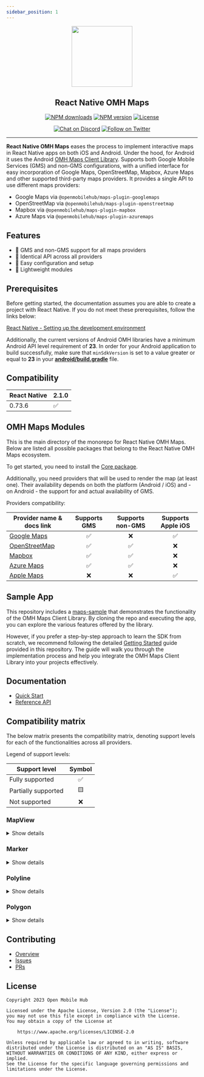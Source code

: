 ```yaml
---
sidebar_position: 1
---
```


<p align="center">
  <a href="https://www.openmobilehub.com/">
    <img width="160px" src="https://www.openmobilehub.com/images/logo/omh_logo.png"/><br/>
  </a>
  <h2 align="center">React Native OMH Maps</h2>
</p>

<p align="center">
  <a href="https://www.npmjs.com/package/@openmobilehub/maps-core"><img src="https://img.shields.io/npm/dm/@openmobilehub/maps-core.svg?style=flat" alt="NPM downloads"/></a>
  <a href="https://www.npmjs.com/package/@openmobilehub/maps-core"><img src="https://img.shields.io/npm/v/@openmobilehub/maps-core.svg?style=flat" alt="NPM version"/></a>
  <a href="/LICENSE"><img src="https://img.shields.io/npm/l/@openmobilehub/maps-core.svg?style=flat" alt="License"/></a>
</p>

<p align="center">
  <a href="https://discord.com/invite/yTAFKbeVMw"><img src="https://img.shields.io/discord/1115727214827278446.svg?style=flat&colorA=7289da&label=Chat%20on%20Discord" alt="Chat on Discord"/></a>
  <a href="https://twitter.com/openmobilehub"><img src="https://img.shields.io/twitter/follow/rnfirebase.svg?style=flat&colorA=1da1f2&colorB=&label=Follow%20on%20Twitter" alt="Follow on Twitter"/></a>
</p>

---

**React Native OMH Maps** eases the process to implement interactive maps in React Native apps on both iOS and Android. Under the hood, for Android it uses the Android [OMH Maps Client Library](https://github.com/openmobilehub/android-omh-maps). Supports both Google Mobile Services (GMS) and non-GMS configurations, with a unified interface for easy incorporation of Google Maps, OpenStreetMap, Mapbox, Azure Maps and other supported third-party maps providers. It provides a single API to use different maps providers:

- Google Maps via `@openmobilehub/maps-plugin-googlemaps`
- OpenStreetMap via `@openmobilehub/maps-plugin-openstreetmap`
- Mapbox via `@openmobilehub/maps-plugin-mapbox`
- Azure Maps via `@openmobilehub/maps-plugin-azuremaps`

## Features

- 📱 GMS and non-GMS support for all maps providers
- 🔗 Identical API across all providers
- 🌱 Easy configuration and setup
- 💨 Lightweight modules

## Prerequisites

Before getting started, the documentation assumes you are able to create a project with React Native. If you do not meet these prerequisites, follow the links below:

[React Native - Setting up the development environment](https://reactnative.dev/docs/environment-setup)

Additionally, the current versions of Android OMH libraries have a minimum Android API level requirement of **23**. In order for your Android application to build successfully, make sure that `minSdkVersion` is set to a value greater or equal to **23** in your [**android/build.gradle**](https://github.com/openmobilehub/react-native-omh-maps/blob/main/apps/sample-app/android/build.gradle#L4) file.

## Compatibility

| React Native | 2.1.0 |
| ------------ | ----- |
| 0.73.6       | ✅    |

## OMH Maps Modules

This is the main directory of the monorepo for React Native OMH Maps. Below are listed all possible packages that belong to the React Native OMH Maps ecosystem.

To get started, you need to install the [Core package](https://www.openmobilehub.com/react-native-omh-maps/docs/core).

Additionally, you need providers that will be used to render the map (at least one). Their availability depends on both the platform (Android / iOS) and - on Android - the support for and actual availability of GMS.

Providers compatibility:

| Provider name & docs link                                                               | Supports GMS | Supports non-GMS | Supports Apple iOS |
| --------------------------------------------------------------------------------------- | :----------: | :--------------: | :----------------: |
| [Google Maps](https://www.openmobilehub.com/react-native-omh-maps/docs/googlemaps)      |      ✅      |        ❌        |         ✅         |
| [OpenStreetMap](https://www.openmobilehub.com/react-native-omh-maps/docs/openstreetmap) |      ✅      |        ✅        |         ❌         |
| [Mapbox](https://www.openmobilehub.com/react-native-omh-maps/docs/mapbox)               |      ✅      |        ✅        |         ❌         |
| [Azure Maps](https://www.openmobilehub.com/react-native-omh-maps/docs/azuremaps)        |      ✅      |        ✅        |         ❌         |
| [Apple Maps](https://www.openmobilehub.com/react-native-omh-maps/docs/apple)            |      ❌      |        ❌        |         ✅         |

## Sample App

This repository includes a [maps-sample](https://github.com/openmobilehub/react-native-omh-maps/apps/sample-app) that demonstrates the functionality of the OMH Maps Client Library. By cloning the repo and executing the app, you can explore the various features offered by the library.

However, if you prefer a step-by-step approach to learn the SDK from scratch, we recommend following the detailed [Getting Started](https://legendary-broccoli-93ze846.pages.github.io/docs/getting-started) guide provided in this repository. The guide will walk you through the implementation process and help you integrate the OMH Maps Client Library into your projects effectively.

## Documentation

- [Quick Start](https://www.openmobilehub.com/react-native-omh-maps/docs/getting-started)
- [Reference API](https://www.openmobilehub.com/react-native-omh-maps/docs/api)

## Compatibility matrix

The below matrix presents the compatibility matrix, denoting support levels for each of the functionalities across all providers.

Legend of support levels:

| Support level       | Symbol |
| ------------------- | :----: |
| Fully supported     |   ✅   |
| Partially supported |   🟨   |
| Not supported       |   ❌   |

### MapView

<details>
  <summary>Show details</summary>

| Props               | Android GoogleMaps | Android OpenStreetMaps | Android Mapbox | Android AzureMaps | iOS GoogleMaps | iOS AppleMaps |
| ------------------- | :----------------: | :--------------------: | :------------: | :---------------: | :------------: | :-----------: |
| scaleFactor         |         ✅         |           ✅           |       ✅       |        ✅         |       ✅       |      ✅       |
| mapStyle            |         ✅         |           ❌           |       ✅       |        ❌         |       ✅       |      ❌       |
| rotateEnabled       |         ✅         |           ✅           |       ✅       |        ❌         |       ✅       |      ❌       |
| zoomEnabled         |         ✅         |           ✅           |       ✅       |        ✅         |       ✅       |      ✅       |
| myLocationEnabled   |         ✅         |           ✅           |       ✅       |        ✅         |       ✅       |      🟨       |
| onMapReady          |         ✅         |           ✅           |       ✅       |        ✅         |       ✅       |      ✅       |
| onMapLoaded         |         ✅         |           ✅           |       ✅       |        ✅         |       ✅       |      ❌       |
| onCameraIdle        |         ✅         |           ✅           |       ✅       |        ✅         |       ✅       |      ✅       |
| onMyLocationClicked |         ✅         |           ✅           |       ✅       |        ✅         |       ✅       |      ✅       |
| onCameraMoveStarted |         ✅         |           🟨           |       🟨       |        ✅         |       ✅       |      ✅       |

Comments for partially supported properties:
| Property | Comments |
| --------------------- | -------- |
| myLocationEnabled | On iOS Apple Maps provider, the property only controls the display of user's current location; on this provider, 'move to current location' button is not supported |
| onCameraMoveStarted | Described in the OMH Android SDK [Plugin OpenStreetMap documentation](https://www.openmobilehub.com/android-omh-maps/advanced-docs/plugin-openstreetmap/README/), [Plugin Mapbox documentation](https://www.openmobilehub.com/android-omh-maps/advanced-docs/plugin-mapbox/README/) for `setOnCameraMoveStartedListener` |

| Ref                 | Android GoogleMaps | Android OpenStreetMaps | Android Mapbox | Android AzureMaps | iOS GoogleMaps | iOS AppleMaps |
| ------------------- | :----------------: | :--------------------: | :------------: | :---------------: | :------------: | :-----------: |
| getCameraCoordinate |         ✅         |           ✅           |       ✅       |        ✅         |       ✅       |      ✅       |
| setCameraCoordinate |         ✅         |           ✅           |       ✅       |        ✅         |       ✅       |      ✅       |
| getProviderName     |         ✅         |           ✅           |       ✅       |        ✅         |       ✅       |      ✅       |
| takeSnapshot        |         ✅         |           ✅           |       ✅       |        ❌         |       ✅       |      ✅       |

</details>

### Marker

<details>
  <summary>Show details</summary>

| Props                 | Android GoogleMaps | Android OpenStreetMaps | Android Mapbox | Android AzureMaps | iOS GoogleMaps | iOS AppleMaps |
| --------------------- | :----------------: | :--------------------: | :------------: | :---------------: | :------------: | :-----------: |
| position              |         ✅         |           ✅           |       ✅       |        ✅         |       ✅       |      ✅       |
| title                 |         ✅         |           ✅           |       ✅       |        ✅         |       ✅       |      ✅       |
| clickable             |         ✅         |           ✅           |       ✅       |        ✅         |       ✅       |      🟨       |
| draggable             |         ✅         |           ✅           |       ✅       |        ❌         |       ✅       |      ✅       |
| anchor                |         ✅         |           ✅           |       🟨       |        🟨         |       ✅       |      ❌       |
| infoWindowAnchor      |         ✅         |           ✅           |       ✅       |        ✅         |       ✅       |      ❌       |
| alpha                 |         ✅         |           ✅           |       ✅       |        ✅         |       ✅       |      ❌       |
| snippet               |         ✅         |           ✅           |       ✅       |        ✅         |       ✅       |      ✅       |
| isVisible             |         ✅         |           ✅           |       ✅       |        ✅         |       ✅       |      ✅       |
| isFlat                |         ✅         |           ✅           |       ✅       |        ✅         |       ✅       |      ❌       |
| rotation              |         ✅         |           ✅           |       ✅       |        ✅         |       ✅       |      ❌       |
| backgroundColor       |         ✅         |           ❌           |       ✅       |        ✅         |       ✅       |      ✅       |
| markerZIndex          |         ✅         |           ❌           |       ❌       |        ❌         |       ✅       |      ✅       |
| icon                  |         ✅         |           ✅           |       ✅       |        ✅         |       ✅       |      ❌       |
| consumeMarkerClicks   |         ✅         |           ✅           |       ✅       |        ✅         |       ❌       |      ❌       |
| onPress               |         🟨         |           ✅           |       ✅       |        ✅         |       ✅       |      ✅       |
| onDragStart           |         ✅         |           ✅           |       ✅       |        ❌         |       ✅       |      ✅       |
| onDrag                |         ✅         |           ✅           |       ✅       |        ❌         |       ✅       |      ✅       |
| onDragEnd             |         ✅         |           ✅           |       ✅       |        ❌         |       ✅       |      ✅       |
| onInfoWindowPress     |         ✅         |           ✅           |       ✅       |        ✅         |       ❌       |      ✅       |
| onInfoWindowLongPress |         ✅         |           ✅           |       ✅       |        ✅         |       ❌       |      ❌       |
| onInfoWindowClose     |         🟨         |           ✅           |       ✅       |        ✅         |       ❌       |      ❌       |
| onInfoWindowOpen      |         🟨         |           ✅           |       ✅       |        ✅         |       ❌       |      ❌       |

Comments for partially supported properties:
| Property | Comments |
| --------------------- | -------- |
| anchor | On Mapbox and Azure Maps providers, values are discretized as described in - respectively - the OMH Android SDK [Plugin Mapbox documentation](https://www.openmobilehub.com/android-omh-maps/advanced-docs/plugin-mapbox/README/) and the OMH Android SDK [Plugin AzureMaps documentation](https://www.openmobilehub.com/android-omh-maps/advanced-docs/plugin-azuremaps/README/) for `anchor` |
| onPress | Described in the OMH Android SDK [Plugin GoogleMaps documentation](https://www.openmobilehub.com/android-omh-maps/advanced-docs/plugin-googlemaps/README/) for `setOnMarkerClickListener` |
| onInfoWindowClose, onInfoWindowOpen | Described in the OMH Android SDK [Plugin GoogleMaps documentation](https://www.openmobilehub.com/android-omh-maps/advanced-docs/plugin-googlemaps/README/) for `setOnInfoWindowOpenStatusChangeListener` |

| Ref            | Android GoogleMaps | Android OpenStreetMaps | Android Mapbox | Android AzureMaps | iOS GoogleMaps | iOS AppleMaps |
| -------------- | :----------------: | :--------------------: | :------------: | :---------------: | :------------: | :-----------: |
| showInfoWindow |         ✅         |           ✅           |       ✅       |        ✅         |       ✅       |      ✅       |
| hideInfoWindow |         ✅         |           ✅           |       ✅       |        ✅         |       ✅       |      ✅       |

For advanced usage of `OmhMarker`, see the [Advanced Usage](https://www.openmobilehub.com/react-native-omh-maps/docs/advanced-usage) section.

</details>

### Polyline

<details>
  <summary>Show details</summary>

| Props                 | Android GoogleMaps | Android OpenStreetMaps | Android Mapbox | Android AzureMaps | iOS GoogleMaps | iOS AppleMaps |
| --------------------- | :----------------: | :--------------------: | :------------: | :---------------: | :------------: | :-----------: |
| points                |         ✅         |           ✅           |       ✅       |        ✅         |       ✅       |      ✅       |
| clickable             |         ✅         |           ✅           |       ✅       |        ✅         |       ✅       |      ✅       |
| color                 |         ✅         |           ✅           |       ✅       |        ✅         |       ✅       |      ✅       |
| width                 |         ✅         |           ✅           |       ✅       |        ✅         |       ✅       |      ✅       |
| isVisible             |         ✅         |           ✅           |       ✅       |        ✅         |       ✅       |      ✅       |
| zIndex                |         ✅         |           ❌           |       ❌       |        ❌         |       ✅       |      ❌       |
| jointType             |         ✅         |           ❌           |       ✅       |        ✅         |       ❌       |      ✅       |
| pattern               |         ✅         |           ❌           |       ❌       |        🟨         |       ❌       |      🟨       |
| onPolylineClick       |         ✅         |           ✅           |       ✅       |        ✅         |       ✅       |      ✅       |
| consumePolylineClicks |         ✅         |           ✅           |       ✅       |        ✅         |       ✅       |      ✅       |
| spans                 |         ✅         |           ❌           |       ❌       |        ❌         |       ✅       |      ❌       |
| cap                   |         ✅         |           🟨           |       ✅       |        🟨         |       ❌       |      🟨       |
| startCap              |         ✅         |           ❌           |       ❌       |        ❌         |       ❌       |      ❌       |
| endCap                |         ✅         |           ❌           |       ❌       |        ❌         |       ❌       |      ❌       |

Comments for partially supported properties:
| Property | Comments |
| --------------------- | -------- |
| pattern | Described in the OMH Android SDK [Plugin AzureMaps documentation](https://www.openmobilehub.com/android-omh-maps/advanced-docs/plugin-azuremaps/README/) and OMH iOS [Plugin AppleMaps documentation](https://legendary-broccoli-93ze846.pages.github.io/apple) for `pattern` |
| cap | Described in the OMH Android SDK [Plugin OpenStreetMap documentation](https://www.openmobilehub.com/android-omh-maps/advanced-docs/plugin-openstreetmap/README/), [Plugin AzureMaps documentation](https://www.openmobilehub.com/android-omh-maps/advanced-docs/plugin-azuremaps/README/) for `setCap` and OMH iOS [Plugin AppleMaps documentation](https://legendary-broccoli-93ze846.pages.github.io/apple) for `cap` |

</details>

### Polygon

<details>
  <summary>Show details</summary>

| Props                | Android GoogleMaps | Android OpenStreetMaps | Android Mapbox | Android AzureMaps | iOS GoogleMaps | iOS AppleMaps |
| -------------------- | :----------------: | :--------------------: | :------------: | :---------------: | :------------: | :-----------: |
| outline              |         ✅         |           ✅           |       ✅       |        ✅         |       ✅       |      ✅       |
| clickable            |         ✅         |           ✅           |       ✅       |        ✅         |       ✅       |      ✅       |
| strokeColor          |         ✅         |           ✅           |       ✅       |        ✅         |       ✅       |      ✅       |
| fillColor            |         ✅         |           ✅           |       ✅       |        ✅         |       ✅       |      ✅       |
| holes                |         ✅         |           ✅           |       ✅       |        ✅         |       ✅       |      ❌       |
| strokeWidth          |         ✅         |           ✅           |       ✅       |        ✅         |       ✅       |      ✅       |
| isVisible            |         ✅         |           ✅           |       ✅       |        ✅         |       ✅       |      ✅       |
| zIndex               |         ✅         |           ❌           |       ❌       |        ❌         |       ✅       |      ❌       |
| strokeJointType      |         ✅         |           ❌           |       ✅       |        ✅         |       ❌       |      🟨       |
| strokePattern        |         ✅         |           ❌           |       ❌       |        🟨         |       ❌       |      🟨       |
| onPolygonClick       |         ✅         |           ✅           |       ✅       |        ✅         |       ✅       |      ✅       |
| consumePolygonClicks |         ✅         |           ✅           |       ✅       |        ✅         |       ✅       |      ✅       |

Comments for partially supported properties:
| Property | Comments |
| --------------------- | -------- |
| strokeJointType | Described in the OMH iOS [Plugin AppleMaps documentation](https://legendary-broccoli-93ze846.pages.github.io/apple) for `strokeJointType` |
| strokePattern | Described in the OMH Android SDK [Plugin AzureMaps documentation](https://www.openmobilehub.com/android-omh-maps/advanced-docs/plugin-azuremaps/README/) and OMH iOS [Plugin AppleMaps documentation](https://legendary-broccoli-93ze846.pages.github.io/apple) for `strokePattern` |

</details>

## Contributing

- [Overview](https://www.openmobilehub.com/react-native-omh-maps/docs/contributing)
- [Issues](https://github.com/openmobilehub/react-native-omh-maps/issues)
- [PRs](https://github.com/openmobilehub/react-native-omh-maps/pulls)

## License

```
Copyright 2023 Open Mobile Hub

Licensed under the Apache License, Version 2.0 (the "License");
you may not use this file except in compliance with the License.
You may obtain a copy of the License at

    https://www.apache.org/licenses/LICENSE-2.0

Unless required by applicable law or agreed to in writing, software
distributed under the License is distributed on an "AS IS" BASIS,
WITHOUT WARRANTIES OR CONDITIONS OF ANY KIND, either express or implied.
See the License for the specific language governing permissions and
limitations under the License.
```
